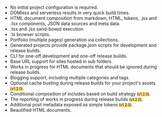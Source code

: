 - No initial project configuration is required.
- DOMless and serverless results in very quick build times.
- HTML document composition from markdown, HTML, tokens, .jsx and .tsx components, JSON data sources and meta data.
- .tsx and .jsx sand-boxed execution.
- .ts browser scripts.
- Portfolio (multiple pages) generation via collections.
- Generated projects provide package.json scripts for development and release builds.
- CLI for one-off development and one-off release builds.
- Base URL support for sites hosted in sub folders.
- Works in progress for HTML documents that should be ignored during release builds.
- Blogging support, including multiple categories and tags.
- Optional cache busting during release builds for your project's assets <span class="secondary" style="font-size: .7rem; color: black; background-color: #ffe484">(v1.2.0)</span>.
- Conditional composition of includes based on build strategy <span style="font-size: .7rem; color: black; background-color:  #ffe484;">(v1.2.0)</span>.
- The reporting of works in progress during release builds <span style="font-size: .7rem; color: black; background-color: #ffe484;">(v1.2.0)</span>.
- Additional post metadata exposed as simple tokens <span style="font-size: .7rem; color: black; background-color: #ffe484;">(v1.2.0)</span>.
- Beautified HTML documents.
